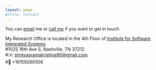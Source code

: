```yaml
---
layout: page
#title: Contact
---
```

You can [email](mailto:shreyasramakrishna@gmail.com?) me or [call me](tel:+16159269306) if you want to get in touch. 
  
My Research Office is located in the 4th Floor of [Institute for Software Integrated Systems](https://www.isis.vanderbilt.edu/)\
#1025 16th Ave S, Nashville, TN 37212\
#:envelope: shreyasramakrishna90@gmail.com\
#:iphone: +16159269306


